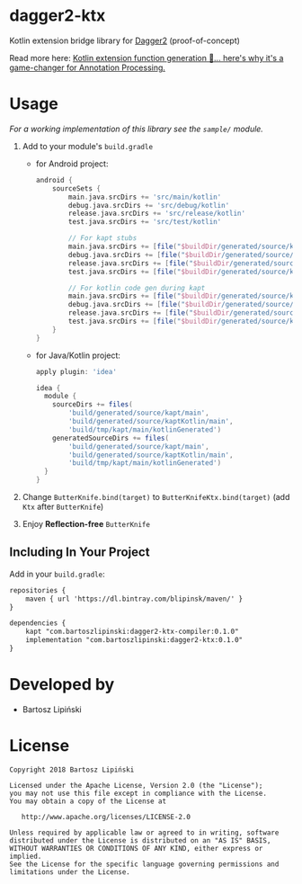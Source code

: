 dagger2-ktx
===============

Kotlin extension bridge library for [Dagger2](https://github.com/google/dagger) (proof-of-concept)

Read more here: [Kotlin extension function generation 🚀… here's why it's a game-changer for Annotation Processing.](https://medium.com/@blipinsk/kotlin-extension-methods-generation-15b5e6499dc8)

Usage
=====
*For a working implementation of this library see the `sample/` module.*

 1. Add to your module's `build.gradle`

     * for Android project:

         ```groovy
         android {
             sourceSets {
                 main.java.srcDirs += 'src/main/kotlin'
                 debug.java.srcDirs += 'src/debug/kotlin'
                 release.java.srcDirs += 'src/release/kotlin'
                 test.java.srcDirs += 'src/test/kotlin'

                 // For kapt stubs
                 main.java.srcDirs += [file("$buildDir/generated/source/kapt/main")]
                 debug.java.srcDirs += [file("$buildDir/generated/source/kapt/debug")]
                 release.java.srcDirs += [file("$buildDir/generated/source/kapt/release")]
                 test.java.srcDirs += [file("$buildDir/generated/source/kapt/test")]

                 // For kotlin code gen during kapt
                 main.java.srcDirs += [file("$buildDir/generated/source/kaptKotlin/main")]
                 debug.java.srcDirs += [file("$buildDir/generated/source/kaptKotlin/debug")]
                 release.java.srcDirs += [file("$buildDir/generated/source/kaptKotlin/release")]
                 test.java.srcDirs += [file("$buildDir/generated/source/kaptKotlin/test")]
             }
         }
         ```

     * for Java/Kotlin project:

         ```groovy
         apply plugin: 'idea'

         idea {
           module {
             sourceDirs += files(
                 'build/generated/source/kapt/main',
                 'build/generated/source/kaptKotlin/main',
                 'build/tmp/kapt/main/kotlinGenerated')
             generatedSourceDirs += files(
                 'build/generated/source/kapt/main',
                 'build/generated/source/kaptKotlin/main',
                 'build/tmp/kapt/main/kotlinGenerated')
           }
         }
         ```


 2. Change `ButterKnife.bind(target)` to `ButterKnifeKtx.bind(target)` (add `Ktx` after `ButterKnife`)
 3. Enjoy **Reflection-free** `ButterKnife`

Including In Your Project
-------------------------
Add in your `build.gradle`:
```xml
repositories {
    maven { url 'https://dl.bintray.com/blipinsk/maven/' }
}

dependencies {
    kapt "com.bartoszlipinski:dagger2-ktx-compiler:0.1.0"
    implementation "com.bartoszlipinski:dagger2-ktx:0.1.0"
}
```

Developed by
============
 * Bartosz Lipiński

License
=======

    Copyright 2018 Bartosz Lipiński
    
    Licensed under the Apache License, Version 2.0 (the "License");
    you may not use this file except in compliance with the License.
    You may obtain a copy of the License at

       http://www.apache.org/licenses/LICENSE-2.0

    Unless required by applicable law or agreed to in writing, software
    distributed under the License is distributed on an "AS IS" BASIS,
    WITHOUT WARRANTIES OR CONDITIONS OF ANY KIND, either express or implied.
    See the License for the specific language governing permissions and
    limitations under the License.